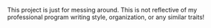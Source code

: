This project is just for messing around. This is not reflective of my professional program writing style, organization, or any similar traits!
